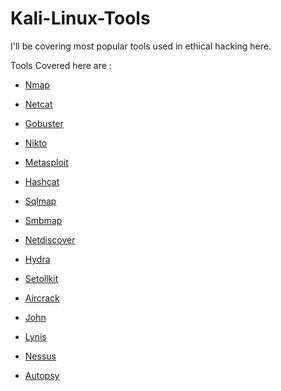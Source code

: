 # Kali-Linux-Tools

I'll be covering most popular tools used in ethical hacking  here.

Tools Covered here are :

* [Nmap](nmap.md)

* [Netcat](netcat.md)

* [Gobuster](gobuster.md)

* [Nikto](nikto.md)

* [Metasploit](metasploit.md)

* [Hashcat](hashcat.md)

* [Sqlmap](sqlmap.md)

* [Smbmap](smbmap.md)

* [Netdiscover](netdiscover.md)

* [Hydra](hydra.md)

* [Setollkit](setoolkit.md)

* [Aircrack](aircrack.md)

* [John](john.md)

* [Lynis](lynis.md)

* [Nessus](nessus.md)

* [Autopsy](autopsy.md)

